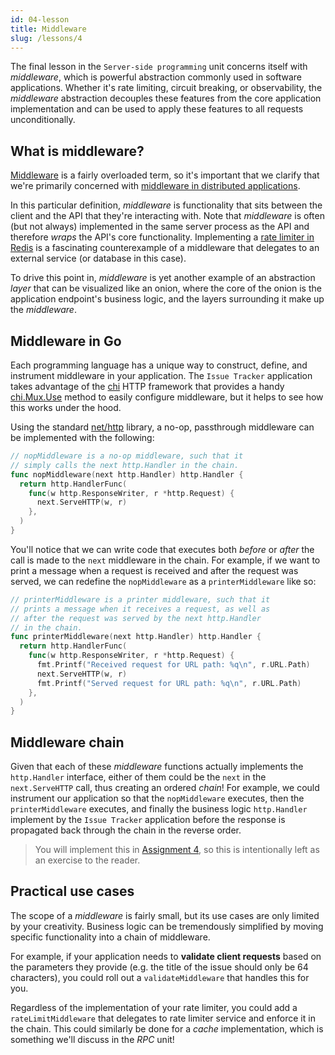 ```yaml
---
id: 04-lesson
title: Middleware
slug: /lessons/4
---
```


The final lesson in the `Server-side programming` unit concerns
itself with *middleware*, which is powerful abstraction commonly
used in software applications. Whether it's rate limiting, circuit
breaking, or observability, the *middleware* abstraction decouples
these features from the core application implementation and can be
used to apply these features to all requests unconditionally.

## What is middleware?

[Middleware][1] is a fairly overloaded term, so it's important that we clarify
that we're primarily concerned with [middleware in distributed applications][2].

In this particular definition, *middleware* is functionality that sits between
the client and the API that they're interacting with. Note that *middleware* is
often (but not always) implemented in the same server process as the API and
therefore *wraps* the API's core functionality. Implementing a [rate limiter
in Redis][3] is a fascinating counterexample of a middleware that delegates to
an external service (or database in this case).

To drive this point in, *middleware* is yet another example of an abstraction
*layer* that can be visualized like an onion, where the core of the onion is
the application endpoint's business logic, and the layers surrounding it make
up the *middleware*.

  [1]: https://en.wikipedia.org/wiki/Middleware
  [2]: https://en.wikipedia.org/wiki/Middleware_(distributed_applications)
  [3]: https://redislabs.com/redis-best-practices/basic-rate-limiting

## Middleware in Go

Each programming language has a unique way to construct, define, and instrument
middleware in your application. The `Issue Tracker` application takes advantage
of the [chi][4] HTTP framework that provides a handy [chi.Mux.Use][5] method to
easily configure middleware, but it helps to see how this works under the hood.

Using the standard [net/http][6] library, a no-op, passthrough middleware can be
implemented with the following:

```go
// nopMiddleware is a no-op middleware, such that it
// simply calls the next http.Handler in the chain.
func nopMiddleware(next http.Handler) http.Handler {
  return http.HandlerFunc(
    func(w http.ResponseWriter, r *http.Request) {
      next.ServeHTTP(w, r)
    },
  )
}
```

You'll notice that we can write code that executes both *before* or *after* the
call is made to the `next` middleware in the chain. For example, if we want to
print a message when a request is received and after the request was served, we
can redefine the `nopMiddleware` as a `printerMiddleware` like so:

```go
// printerMiddleware is a printer middleware, such that it
// prints a message when it receives a request, as well as
// after the request was served by the next http.Handler
// in the chain.
func printerMiddleware(next http.Handler) http.Handler {
  return http.HandlerFunc(
    func(w http.ResponseWriter, r *http.Request) {
      fmt.Printf("Received request for URL path: %q\n", r.URL.Path)
      next.ServeHTTP(w, r)
      fmt.Printf("Served request for URL path: %q\n", r.URL.Path)
    },
  )
}
```

  [4]: https://github.com/go-chi/chi
  [5]: https://pkg.go.dev/github.com/go-chi/chi#Mux.Use
  [6]: https://golang.org/pkg/net/http

## Middleware chain

Given that each of these *middleware* functions actually implements the `http.Handler`
interface, either of them could be the `next` in the `next.ServeHTTP` call, thus
creating an ordered *chain*! For example, we could instrument our application so that
the `nopMiddleware` executes, then the `printerMiddleware` executes, and finally the
business logic `http.Handler` implement by the `Issue Tracker` application before
the response is propagated back through the chain in the reverse order.

> You will implement this in [Assignment 4](./04-assignment.md), so this is
> intentionally left as an exercise to the reader.

## Practical use cases

The scope of a *middleware* is fairly small, but its use cases are only limited by
your creativity. Business logic can be tremendously simplified by moving specific
functionality into a chain of middleware.

For example, if your application needs to **validate client requests** based on the
parameters they provide (e.g. the title of the issue should only be 64 characters),
you could roll out a `validateMiddleware` that handles this for you.

Regardless of the implementation of your rate limiter, you could add a `rateLimitMiddleware`
that delegates to rate limiter service and enforce it in the chain. This could similarly
be done for a *cache* implementation, which is something we'll discuss in the *RPC* unit!
